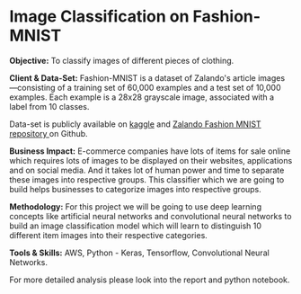 # Image Classification on Fashion-MNIST

**Objective:** To classify images of different pieces of clothing.

**Client & Data-Set:** Fashion-MNIST is a dataset of Zalando's article images—consisting of a training set of 60,000 examples and a test set of 10,000 examples. Each example is a 28x28 grayscale image, associated with a label from 10 classes. 

Data-set is publicly available on [kaggle](https://www.kaggle.com/zalando-research/fashionmnist) and [Zalando Fashion MNIST repository ](https://github.com/zalandoresearch/fashion-mnist) on Github.

**Business Impact:** E-commerce companies have lots of items for sale online which requires lots of images to be displayed on their websites, applications and on social media. And it takes lot of human power and time to separate these images into respective groups. This classifier which we are going to build helps businesses to categorize images into respective groups.

**Methodology:** For this project we will be going to use deep learning concepts like artificial neural networks and convolutional neural networks to build an image classification model which will learn to distinguish 10 different item images into their respective categories.

**Tools & Skills:** AWS, Python - Keras, Tensorflow, Convolutional Neural Networks.

For more detailed analysis please look into the report and python notebook.

